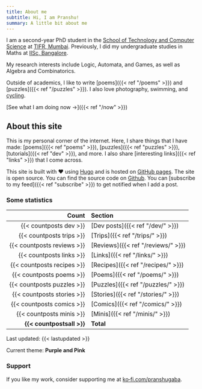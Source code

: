 ```yaml
---
title: About me
subtitle: Hi, I am Pranshu!
summary: A little bit about me
---
```



I am a second-year PhD student in the [School of Technology and Computer Science](https://www.tcs.tifr.res.in) at [TIFR, Mumbai](https://www.tifr.res.in/).
Previously, I did my undergraduate studies in Maths at [IISc, Bangalore](https://iisc.ac.in/).

My research interests include Logic, Automata, and Games, as well as Algebra and Combinatorics.

Outside of academics, I like to write [poems]({{< ref "/poems" >}}) and [puzzles]({{< ref "/puzzles" >}}). I also love photography, swimming, and [cycling](../tags/cycling).

[See what I am doing now &#8594;]({{< ref "/now" >}})


## About this site

This is my personal corner of the internet. Here, I share things that I have made: [poems]({{< ref "poems" >}}), [puzzles]({{< ref "puzzles" >}}), [tutorials]({{< ref "dev" >}}), and more. I also share [interesting links]({{< ref "links" >}}) that I come across.


This site is built with :heart: using [Hugo](https://gohugo.io) and is hosted on [GitHub pages](https://pages.github.com/).
The site is open source. You can find the source code on [Github](https://github.com/pranshugaba/hugo-website/).
You can [subscribe to my feed]({{< ref "subscribe" >}}) to get notified when I add a post. 

### Some statistics

|                      Count | Section                              |
| -------------------------: | :----------------------------------- |
|     {{< countposts dev >}} | [Dev posts]({{< ref "/dev/" >}})     |
|   {{< countposts trips >}} | [Trips]({{< ref "/trips/" >}})       |
| {{< countposts reviews >}} | [Reviews]({{< ref "/reviews/" >}})   |
|   {{< countposts links >}} | [Links]({{< ref "/links/" >}})       |
| {{< countposts recipes >}} | [Recipes]({{< ref "/recipes/" >}})       |
|   {{< countposts poems >}} | [Poems]({{< ref "/poems/" >}})       |
| {{< countposts puzzles >}} | [Puzzles]({{< ref "/puzzles/" >}})   |
| {{< countposts stories >}} | [Stories]({{< ref "/stories/" >}})   |
|  {{< countposts comics >}} | [Comics]({{< ref "/comics/" >}})     |
|   {{< countposts minis >}} | [Minis]({{< ref "/minis/" >}})       |
|  **{{< countpostsall >}}** | **Total**                            |

Last updated: {{< lastupdated >}}

Current theme: **Purple and Pink**

### Support

If you like my work, consider supporting me at [ko&#8209;fi.com/pranshugaba](https://ko-fi.com/pranshugaba).
